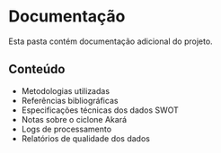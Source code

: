 # Documentação

Esta pasta contém documentação adicional do projeto.

## Conteúdo

- Metodologias utilizadas
- Referências bibliográficas
- Especificações técnicas dos dados SWOT
- Notas sobre o ciclone Akará
- Logs de processamento
- Relatórios de qualidade dos dados